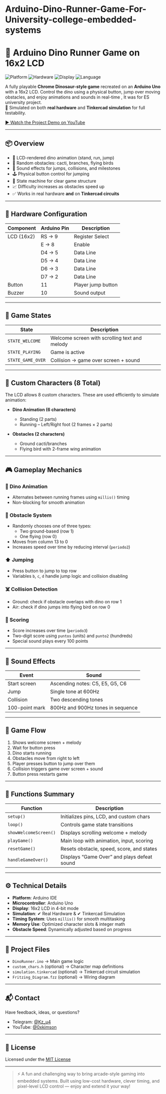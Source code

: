 # Arduino-Dino-Runner-Game-For-University-college-embedded-systems
# 🦖 Arduino Dino Runner Game on 16x2 LCD

![Platform](https://img.shields.io/badge/Platform-Arduino_IDE-blue.svg)
![Hardware](https://img.shields.io/badge/Board-Arduino_Uno-green.svg)
![Display](https://img.shields.io/badge/Display-16x2_LCD-yellow.svg)
![Language](https://img.shields.io/badge/Language-Arduino_C-orange.svg)

A fully playable **Chrome Dinosaur-style game** recreated on an **Arduino Uno** with a 16x2 LCD. Control the dino using a physical button, jump over moving obstacles, and enjoy animations and sounds in real-time , It was for ES university project.  
🧪 Simulated on both **real hardware** and **Tinkercad simulation** for full testability.

[▶️ Watch the Project Demo on YouTube](https://youtu.be/tK4FDF1B7fw) <!-- Replace with your YouTube link -->

---

## 📦 Overview

- 🦕 LCD-rendered dino animation (stand, run, jump)
- 🌵 Random obstacles: cacti, branches, flying birds
- 🎵 Sound effects for jumps, collisions, and milestones
- 🕹️ Physical button control for jumping
- 🧠 State machine for clear game structure
- 📈 Difficulty increases as obstacles speed up
- ✅ Works in real hardware **and** on **Tinkercad circuits**

---

## 🔌 Hardware Configuration

| Component   | Arduino Pin      | Description         |
|------------|------------------|---------------------|
| LCD (16x2) | RS → 9           | Register Select     |
|            | E  → 8           | Enable              |
|            | D4 → 5           | Data Line           |
|            | D5 → 4           | Data Line           |
|            | D6 → 3           | Data Line           |
|            | D7 → 2           | Data Line           |
| Button     | 11               | Player jump button  |
| Buzzer     | 10               | Sound output        |

---

## 🧠 Game States

| State             | Description                           |
|------------------|---------------------------------------|
| `STATE_WELCOME`  | Welcome screen with scrolling text and melody |
| `STATE_PLAYING`  | Game is active                        |
| `STATE_GAME_OVER`| Collision → game over screen + sound  |

---

## 🦕 Custom Characters (8 Total)

The LCD allows 8 custom characters. These are used efficiently to simulate animation:

- **Dino Animation (6 characters)**  
  - Standing (2 parts)  
  - Running – Left/Right foot (2 frames × 2 parts)

- **Obstacles (2 characters)**  
  - Ground cacti/branches  
  - Flying bird with 2-frame wing animation  

---

## 🎮 Gameplay Mechanics

### 🏃 Dino Animation
- Alternates between running frames using `millis()` timing
- Non-blocking for smooth animation

### 🌵 Obstacle System
- Randomly chooses one of three types:  
  - Two ground-based (row 1)  
  - One flying (row 0)
- Moves from column 13 to 0
- Increases speed over time by reducing interval (`periodo2`)

### ⬆️ Jumping
- Press button to jump to top row
- Variables `b`, `c`, `d` handle jump logic and collision disabling

### ☠️ Collision Detection
- Ground: check if obstacle overlaps with dino on row 1
- Air: check if dino jumps into flying bird on row 0

### 🧮 Scoring
- Score increases over time (`periodo3`)
- Two-digit score using `puntos` (units) and `punto2` (hundreds)
- Special sound plays every 100 points

---

## 🎵 Sound Effects

| Event         | Sound                                  |
|---------------|-----------------------------------------|
| Start screen  | Ascending notes: C5, E5, G5, C6         |
| Jump          | Single tone at 600Hz                   |
| Collision     | Two descending tones                   |
| 100-point mark| 800Hz and 900Hz tones in sequence      |

---

## 🔁 Game Flow

1. Shows welcome screen + melody  
2. Wait for button press  
3. Dino starts running  
4. Obstacles move from right to left  
5. Player presses button to jump over them  
6. Collision triggers game over screen + sound  
7. Button press restarts game  

---

## 🧰 Functions Summary

| Function              | Description                                  |
|-----------------------|----------------------------------------------|
| `setup()`             | Initializes pins, LCD, and custom chars      |
| `loop()`              | Controls game state transitions              |
| `showWelcomeScreen()` | Displays scrolling welcome + melody          |
| `playGame()`          | Main loop with animation, input, scoring     |
| `resetGame()`         | Resets obstacle, speed, score, and states    |
| `handleGameOver()`    | Displays “Game Over” and plays defeat sound  |

---

## ⚙️ Technical Details

- **Platform**: Arduino IDE  
- **Microcontroller**: Arduino Uno  
- **Display**: 16x2 LCD in 4-bit mode  
- **Simulation**: ✔ Real Hardware & ✔ Tinkercad Simulation  
- **Timing System**: Uses `millis()` for smooth multitasking  
- **Memory Use**: Optimized character slots & integer math  
- **Obstacle Speed**: Dynamically adjusted based on progress

---

## 📂 Project Files

- `DinoRunner.ino` → Main game logic  
- `custom_chars.h` (optional) → Character map definitions  
- `simulation.tinkercad` (optional) → Tinkercad circuit simulation  
- `Fritzing_Diagram.fzz` (optional) → Wiring diagram  

---

## 📬 Contact

Have feedback, ideas, or questions?

- Telegram: [@Kz_u4](https://t.me/Kz_u4)  
- YouTube: [@0xkimson](https://www.youtube.com/@0xkimson)

---

## 📄 License

Licensed under the [MIT License](LICENSE)

---

> ⚡ A fun and challenging way to bring arcade-style gaming into embedded systems. Built using low-cost hardware, clever timing, and pixel-level LCD control — enjoy and extend it your way!

